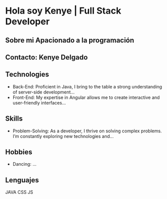 # Hola soy Kenye | Full Stack Developer
## Sobre mi Apacionado a la programación
## Contacto: Kenye Delgado

## Technologies
- Back-End: Proficient in Java, I bring to the table a strong understanding of server-side development...
- Front-End: My expertise in Angular allows me to create interactive and user-friendly interfaces...

## Skills
- Problem-Solving: As a developer, I thrive on solving complex problems. I’m constantly exploring new technologies and...

## Hobbies
- Dancing: ...

## Lenguajes 
JAVA CSS JS
